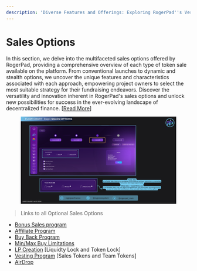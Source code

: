 ```yaml
---
description: 'Diverse Features and Offerings: Exploring RogerPad''s Versatile Sales Options'
---
```


# Sales Options

In this section, we delve into the multifaceted sales options offered by RogerPad, providing a comprehensive overview of each type of token sale available on the platform. From conventional launches to dynamic and stealth options, we uncover the unique features and characteristics associated with each approach, empowering project owners to select the most suitable strategy for their fundraising endeavors. Discover the versatility and innovation inherent in RogerPad's sales options and unlock new possibilities for success in the ever-evolving landscape of decentralized finance.  \[[Read More](https://docs.rogerpad.finance/devleopers-corner/sales-options)]

<figure><img src="../../.gitbook/assets/Step 3 - Sales Options (2).png" alt=""><figcaption></figcaption></figure>

> Links to all Optional Sales Options

* [Bonus Sales program](https://docs.rogerpad.finance/v/rogerpad-solana-chain/solana-chain/solana-chain/roger-pad-details/varied-sales-options/bonus-sales-program)
* [Affiliate Program](https://docs.rogerpad.finance/v/rogerpad-solana-chain/solana-chain/solana-chain/roger-pad-details/varied-sales-options/affiliate-program)
* [Buy Back Program](https://docs.rogerpad.finance/v/rogerpad-solana-chain/solana-chain/solana-chain/roger-pad-details/varied-sales-options/buyback-program)
* [Min/Max Buy Limitations](https://docs.rogerpad.finance/v/rogerpad-solana-chain/solana-chain/solana-chain/roger-pad-details/varied-sales-options/min-max-buy)
* [LP Creation](https://docs.rogerpad.finance/v/rogerpad-solana-chain/solana-chain/solana-chain/roger-pad-details/varied-sales-options/lp-creation) \[Liquidty Lock and Token Lock]
* [Vesting Program](https://docs.rogerpad.finance/v/rogerpad-solana-chain/solana-chain/solana-chain/roger-pad-details/varied-sales-options/vesting-program-of-rogerpad)  \[Sales Tokens and Team Tokens]
* [AirDrop ](https://docs.rogerpad.finance/roger-eco-system/roger-eco-system/in-development/rogerpad/roger-air-drop)

